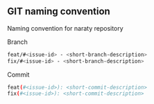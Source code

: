 ## GIT naming convention

Naming convention for naraty repository

Branch
```bash
feat/#<issue-id> - <short-branch-description>
fix/#<issue-id> - <short-branch-description>
```

Commit
```bash
feat(#<issue-id>): <short-commit-description>
fix(#<issue-id>): <short-commit-description>
```

